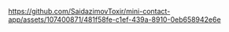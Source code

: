 


https://github.com/SaidazimovToxir/mini-contact-app/assets/107400871/481f58fe-c1ef-439a-8910-0eb658942e6e

